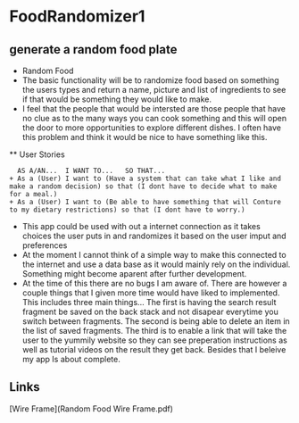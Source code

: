 # FoodRandomizer1

## generate a random food plate


* Random Food
 * The basic functionality will be to randomize food based on something the users types and return a name, picture and list of ingredients to see if that would be something they would like to make.
 * I feel that the people that would be intersted are those people that have no clue as to the many ways you can cook something and this will open the door to more opportunities to explore different dishes. I often have this problem and think it would be nice to have something like this.

 ** User Stories
 	 
 	  AS A/AN...  I WANT TO...	 SO THAT...
 	+ As a (User) I want to (Have a system that can take what I like and make a random decision) so that (I dont have to decide what to make for a meal.) 
 	+ As a (User) I want to (Be able to have something that will Conture to my dietary restrictions) so that (I dont have to worry.)
 * This app could be used with out a internet connection as it takes choices the user puts in and randomizes it based on the user imput and preferences
 * At the moment I cannot think of a simple way to make this connected to the internet and use a data base as it would mainly rely on the individual. Something might become aparent after further development.
 * At the time of this there are no bugs I am aware of. There are however a couple things that I given more time would have liked to implemented. This includes three main things... The first is having the search result fragment be saved on the back stack and not disapear everytime you switch between fragments. The second is being able to delete an item in the list of saved fragments. The third is to enable a link that will take the user to the yummily website so they can see preperation instructions as well as tutorial videos on the result they get back. Besides that I beleive my app Is about complete.

## Links
 [Wire Frame](Random Food Wire Frame.pdf)
